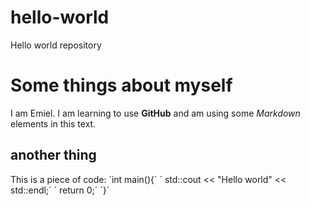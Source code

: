 # hello-world
Hello world repository

# Some things about myself
I am Emiel. I am learning to use **GitHub** and am using some *Markdown* elements in this text.

## another thing
This is a piece of code:
´int main(){´
´    std::cout << "Hello world" << std::endl;´
´    return 0;´
´}´
